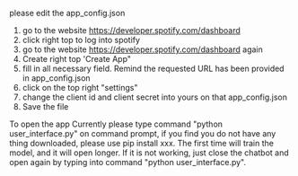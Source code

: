 please edit the app_config.json

1. go to the website https://developer.spotify.com/dashboard
2. click right top to log into spotify
3. go to the website https://developer.spotify.com/dashboard again
4. Create right top 'Create App"
5. fill in all necessary field. Remind the requested URL has been provided in app_config.json
6. click on the top right "settings"
7. change the client id and client secret into yours on that app_config.json
8. Save the file


To open the app
Currently please type command "python user_interface.py" on command prompt, if you find you do not have any thing downloaded, please use pip install xxx.
The first time will train the model, and it will open longer. If it is not working, just close the chatbot and open again by typing into command "python user_interface.py".
